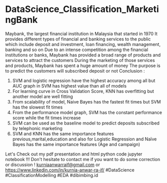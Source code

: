# DataScience_Classification_MarketingBank
Maybank, the largest financial institution in Malaysia that started in 1970 It provides different types of financial and banking services to the public which include deposit and investment, loan financing, wealth management, banking and so on Due to an intense competition among the financial institutions or banks, Maybank has provided a broad range of products and services to attract the customers During the marketing of those services and products, Maybank has spent a huge amount of money The purpose is to predict the customers will subscribed deposit or not
Conclusion :
1. SVM and logistic regression have the highest accuracy among all but AUC graph in SVM has highest value than all of models
2. For learning curve in Cross Validation Score, KNN has overfitting but another model are well fitting
3. From scalability of model, Naive Bayes has the fastest fit times but SVM has the slowest fit times
4. From the performance model graph, SVM has the constant performance score while the fit times increase
5. SVM can be used as the baseline model to predict deposits subscribed by telephonic marketing
6. SVM and KNN has the same importance features previous,marital,education and also for Logistic Regression and Naïve Bayes has the same importance features (Age
and campaign)

Let's Check out my pdf presentation and html python code jupyter notebook !!!
Don't hesitate to contact me if you want to do some correction or discussion !
kurniaanwarraif@gmail.com or https://www.linkedin.com/in/kurnia-anwar-ra-if/
#DataScience
#ClassificationModelling
#EDA
#dibimbing.id
